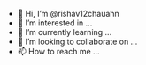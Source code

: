 - 👋 Hi, I’m @rishav12chauahn
- 👀 I’m interested in ...
- 🌱 I’m currently learning ...
- 💞️ I’m looking to collaborate on ...
- 📫 How to reach me ...

<!---
rishav12chauahn/rishav12chauahn is a ✨ special ✨ repository because its `README.md` (this file) appears on your GitHub profile.
You can click the Preview link to take a look at your changes.
--->
